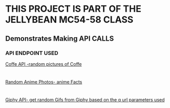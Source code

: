 # THIS PROJECT IS PART OF THE JELLYBEAN MC54-58 CLASS


## Demonstrates Making API CALLS
### API ENDPOINT USED 
[Coffe API -random pictures of Coffe](https://coffee.alexflipnote.dev/random.json')
#
[Random Anime Photos- anime Facts](https://anime-facts-rest-api.herokuapp.com/api/v1)
#
[Giphy API- get random Gifs from Giphy based on the q url parameters used ](https://api.giphy.com/v1/gifs/search)





